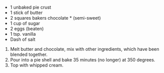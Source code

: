 * 1 unbaked pie crust
* 1 stick of butter
* 2 squares bakers chocolate * (semi-sweet)
* 1 cup of sugar
* 2 eggs (beaten)
* 1 tsp. vanilla
* Dash of salt

1. Melt butter and chocolate, mix with other ingredients, which have been blended together.
2. Pour into a pie shell and bake 35 minutes (no longer) at 350 degrees.
3. Top with whipped cream.